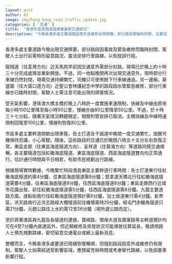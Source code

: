 ```yaml
---
layout: post
author: AI
image: img/hong_kong_road_traffic_update.jpg
categories: [ '交通' ]
title:  "香港多區夜間道路擠塞最新交通狀況"
description: "今晚香港多處主要道路因意外及維修出現擠塞，部分路段需臨時封閉，主要包括龍翔道及葵盛圍。港珠澳大橋一度實施車速限制，現已恢復正常。市區及主要幹道如告士打道及各隧道通行已逐步回復暢順，惟部分新界及將軍澳主幹道或因突發狀況影響預計通行時間，駕駛人士建議提前規劃路線並留意實時交通資訊，以免延誤行程。"
---
```

香港多處主要道路今晚出現交通擠塞，部分路段因事故及緊急維修而臨時封閉，駕駛人士出行前需特別留意路況，靈活安排行車路線，以免耽誤行程。

龍翔道（往荃灣方向）近天馬苑早前因交通意外需部分封路，現場已於晚上約十時三十分完成處理並重新開放。不過，同一地點晚間再次出現交通意外，現時部分行車線仍然封閉，現場交通持續繁忙，司機只可使用餘下行車線通過。另一邊廂，葵盛圍（往大窩口道方向）近聖公會林護紀念中學的路段因水管緊急維修，部分行車線亦已臨時封閉，駕駛人士需注意可能出現的擠塞情況。

受天氣影響，港珠澳大橋主橋於晚上八時許一度實施車速限制，快線及中線由原來每小時100公里降至每小時50公里，慢線亦由80公里降至50公里。不過，於十時三十七分起，隨著天氣情況轉趨穩定，相關列管安排已取消，主橋快線及中線時速限制回復至100公里，慢線則恢復80公里。

市區多處主要幹道間歇出現車龍，告士打道及干諾道中晚間一度交通繁忙，提醒司機保持忍讓，小心駕駛。隨後，這些路段的交通已於晚間八時五十五分左右恢復正常。東區走廊（往東區海底隧道方向）、呈祥道（往葵涌方向）等道路同樣交通順暢，各主要隧道包括紅磡海底隧道、東區海底隧道、西區海底隧道雙向均正常通行，估計通行時間與平日相若，有助市民規劃出行路線。

根據現場實時數據，今晚繁忙時段港島東區主要幹道行車時間：告士打道東行往紅磡海底隧道約需4分鐘，往東區海底隧道需8分鐘；堅拿道天橋北行往紅磡海底隧道需要4分鐘，往東區海底隧道9分鐘，往西區海底隧道8分鐘；東區走廊西行近城市花園出發，前往紅磡海底隧道需5分鐘，往西區海底隧道需8分鐘。九龍主要道路方面，渡船街南行往紅磡海底隧道預計需6分鐘，加士居道東行需4分鐘。新界區，洪天路南行近洪志路經大欖隧道前往機場需時29分鐘，經屯門赤鱲角隧道只需21分鐘，元朗公路往上水約需12至26分鐘（視所選公路而定）。

至於將軍澳區與九龍及各隧道的連接，寶順路、環保大道及寶康路等主幹道預計均可在4至7分鐘內直達區外，但近期維修及突發狀況可能導致估算延長，敬請用路人士預先規劃路線，密切留意交通電台或網上最新消息。

整體而言，今晚香港多處要道已陸續恢復暢順，但個別路段因意外或維修仍有限制，駕駛人士如需經過受影響區域，應預留充裕時間或考慮替代路線，以免因塞車影響行程。